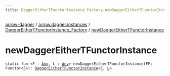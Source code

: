 ```yaml
---
title: DaggerEitherTFunctorInstance_Factory.newDaggerEitherTFunctorInstance - arrow-dagger
---
```


[arrow-dagger](../../index.html) / [arrow.dagger.instances](../index.html) / [DaggerEitherTFunctorInstance_Factory](index.html) / [newDaggerEitherTFunctorInstance](./new-dagger-either-t-functor-instance.html)

# newDaggerEitherTFunctorInstance

`static fun <F : `[`Any`](https://kotlinlang.org/api/latest/jvm/stdlib/kotlin/-any/index.html)`, L : `[`Any`](https://kotlinlang.org/api/latest/jvm/stdlib/kotlin/-any/index.html)`> newDaggerEitherTFunctorInstance(FF: Functor<`[`F`](new-dagger-either-t-functor-instance.html#F)`>): `[`DaggerEitherTFunctorInstance`](../-dagger-either-t-functor-instance/index.html)`<`[`F`](new-dagger-either-t-functor-instance.html#F)`, `[`L`](new-dagger-either-t-functor-instance.html#L)`>`